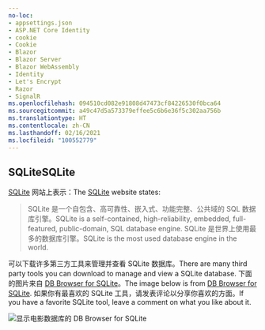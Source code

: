 ```yaml
---
no-loc:
- appsettings.json
- ASP.NET Core Identity
- cookie
- Cookie
- Blazor
- Blazor Server
- Blazor WebAssembly
- Identity
- Let's Encrypt
- Razor
- SignalR
ms.openlocfilehash: 094510cd082e91808d47473cf84226530f0bca64
ms.sourcegitcommit: a49c47d5a573379effee5c6b6e36f5c302aa756b
ms.translationtype: HT
ms.contentlocale: zh-CN
ms.lasthandoff: 02/16/2021
ms.locfileid: "100552779"
---
```

## <a name="sqlite"></a><span data-ttu-id="30084-101">SQLite</span><span class="sxs-lookup"><span data-stu-id="30084-101">SQLite</span></span>

<span data-ttu-id="30084-102">[SQLite](https://www.sqlite.org/) 网站上表示：</span><span class="sxs-lookup"><span data-stu-id="30084-102">The [SQLite](https://www.sqlite.org/) website states:</span></span>

> <span data-ttu-id="30084-103">SQLite 是一个自包含、高可靠性、嵌入式、功能完整、公共域的 SQL 数据库引擎。</span><span class="sxs-lookup"><span data-stu-id="30084-103">SQLite is a self-contained, high-reliability, embedded, full-featured, public-domain, SQL database engine.</span></span> <span data-ttu-id="30084-104">SQLite 是世界上使用最多的数据库引擎。</span><span class="sxs-lookup"><span data-stu-id="30084-104">SQLite is the most used database engine in the world.</span></span>

<span data-ttu-id="30084-105">可以下载许多第三方工具来管理并查看 SQLite 数据库。</span><span class="sxs-lookup"><span data-stu-id="30084-105">There are many third party tools you can download to manage and view a SQLite database.</span></span> <span data-ttu-id="30084-106">下面的图片来自 [DB Browser for SQLite](https://sqlitebrowser.org/)。</span><span class="sxs-lookup"><span data-stu-id="30084-106">The image below is from [DB Browser for SQLite](https://sqlitebrowser.org/).</span></span> <span data-ttu-id="30084-107">如果你有最喜欢的 SQLite 工具，请发表评论以分享你喜欢的方面。</span><span class="sxs-lookup"><span data-stu-id="30084-107">If you have a favorite SQLite tool, leave a comment on what you like about it.</span></span>

![显示电影数据库的 DB Browser for SQLite](~/tutorials/first-mvc-app-xplat/working-with-sql/_static/dbb.png)
